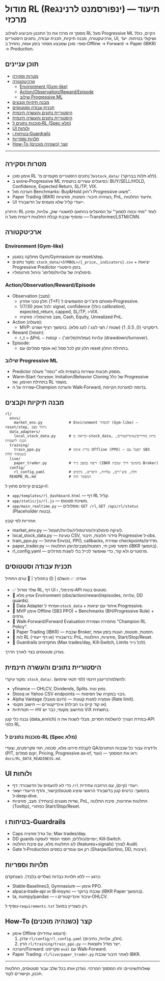 # מודול RL (Reינפורסמנט לרנינג) — תיעוד מרכזי

מסמך זה מרכז את כל התכנון והביצוע לשילוב RL מעל Progressive ML הקיים, כולל ארכיטקטורה, מבנה תיקיות, תכנית עבודה, נתונים היסטוריים, UI, ושיקולי בטיחות. יעד סופי: סוכן שמבצע מסחר בזמן אמת, נתחיל ב‑Offline → Forward → Paper (IBKR) → Production.

## תוכן עניינים

- [מטרות וסקירה](#מטרות-וסקירה)
- [ארכיטקטורה](#ארכיטקטורה)
  - [Environment (Gym-like)](#environment-gym-like)
  - [Action/Observation/Reward/Episode](#actionobservationrewardepisode)
  - [שילוב Progressive ML](#שילוב-progressive-ml)
- [מבנה תיקיות וקבצים](#מבנה-תיקיות-וקבצים)
- [תכנית עבודה וסטטוסים](#תכנית-עבודה-וסטטוסים)
- [היסטוריית נתונים והעשרה חינמית](#היסטוריית-נתונים-והעשרה-חינמית)
 - [היסטוריית נתונים והעשרה חינמית](#היסטוריית-נתונים-והעשרה-חינמית)
 - [מוכנות נתונים ל‑RL (Spec מלא)](#מוכנות-נתונים-ל-rl-spec-מלא)
- [UI ולוחות](#ui-ולוחות)
- [בטיחות ו‑Guardrails](#בטיחות-ו-guardrails)
- [תלויות וספריות](#תלויות-וספריות)
- [How-To קצר (כשנהיה מוכנים)](#how-to-קצר-כשנהיה-מוכנים)

---

## מטרות וסקירה

- אימון סוכן RL על נתונים היסטוריים מקומיים מ־`stock_data/` (ללא תלות בברוקר).
- שימוש ב‑Progressive ML כסיגנלים עשירים בתצפית: BUY/SELL/HOLD, Confidence, Expected Return, SL/TP, VIX.
- הערכה מול Benchmarks: Buy&Hold ו”חוק Progressive פשוט”.
- Paper Trading (IBKR) כשיהיה חיבור: הזמנות, פוזיציות, PnL, ותיעוד החלטות.
- UI ייעודי קליל שלא מעמיס על הדשבורד.

היתרון: RL לומד “מתי וכמה לסמוך” על הסיגנלים בהתאם למשטרי שוק, עלויות, וסיכון — ומוסיף שכבת קבלת החלטות דינמית מעל ה‑Transformer/LSTM/CNN.

## ארכיטקטורה

### Environment (Gym-like)
- מחלקה בסגנון Gym/Gymnasium עם reset/step.
- מקור נתונים: `stock_data/<SYMBOL>/{_price,_indicators}.csv` + יציאות Progressive Predictor בזמן היסטורי.
- סימולציה של עלויות/סליפג' וניהול פורטפוליו.

### Action/Observation/Reward/Episode
- Observation (מצב):
  - חלון טכני אחרון (T×F) מאותם פיצ'רים המשמשים ל‑Progressive.
  - לכל אופק 1/7/30: signal, confidence (כולל calibration), expected_return, capped, SL/TP, ו‑VIX.
  - מצב פורטפוליו: פוזיציה, Cash, Equity, Unrealized PnL.
- Action (פעולה):
  - MVP: דיסקרטי {0, 0.5, 1} (שטוח / חצי לונג / לונג מלא). בהמשך רציף ושורט.
- Reward (תגמול):
  - r_t = ΔPnL − עלויות (עמלות/סליפג') − קנסות (drawdown/turnover).
- Episode:
  - חלון זמן לכל סמל (או אוסף סמלים) עם reset בתחילת החלון.

### שילוב Progressive ML
- Predictor מספק תכונות עשירות בתצפית ולא “כופה” פעולה.
- Warm‑Start אופציונלי: Imitation/Behavior Cloning של כלל Progressive בתחילת האימון, ואז RL משפר.
- שמירה על ה‑Champion והערכה Walk‑Forward, בדומה למערכת הקיימת.

## מבנה תיקיות וקבצים

```
rl/
  envs/
    market_env.py            # Environment למסחר (Gym-like) — reset/step, ניהול מצב
  data_adapters/
    local_stock_data.py      # קריאה מ-stock_data, מיזוג מחירים/אינדיקטורים, הכנה לתצפיות
  training/
    train_ppo.py             # מריץ אימון Offline (PPO) — יופעל עם SB3 כשנוסיף תלות
  live/
    paper_trader.py          # ריצה במצב נייר (IBKR בהמשך דרך שכבת Broker)
  config/
    rl_config.yaml           # חלון, פיצ'רים, עלויות, היפרים, נתיבים
  README_RL.md               # המסמך הזה
```

קבצים קיימים מחוץ ל‑rl:
- `app/templates/rl_dashboard.html` — דף RL קליל.
- `app/static/js/rl.js` — משיכת סטטוס.
- `app/main_realtime.py` — מסלולים: `GET /rl`, `GET /api/rl/status` (Placeholder בטוח).

אחריות לפי קובץ:
- market_env.py — לוגיקת סימולציה/פורטפוליו/עלויות/תגמול.
- local_stock_data.py — טעינת CSV, סידור חלונות, חיבור Progressive ל‑obs.
- train_ppo.py — אתחול Env(s), PPO, callbacks, שמירת checkpoints/מדדים.
- paper_trader.py — תזמור סוכן חי, הזמנות/מצבים/יומן החלטות (IBKR בהמשך).
- rl_config.yaml — פרמטרים ולא קוד, כדי שאפשר לכייל בלי לשנות מודולים.

## תכנית עבודה וסטטוסים

אגדה: ✅ הושלם | 🟡 בתהליך | 🔴 טרם התחיל

- ✅ שלד מודול RL, דף UI מינימלי, ו‑API סטטוס בטוח.
- 🔴 אפיון מלא Environment (obs/action/reward/episodes, עלויות, DD guards).
- 🔴 Data Adapter אמיתי ל‑`stock_data` + איחוד עם יציאות Progressive.
- 🔴 MVP אימון Offline (SB3 PPO) + Benchmarks (BH/Progressive Rule) + גרפים.
- 🔴 Walk‑Forward/Forward Evaluation מחמירה ושמירת "Champion RL Policy".
- 🔴 Paper Trading (IBKR) — שכבת Broker, הזמנות, סטטוס, הגנות בזמן אמת.
- 🔴 לוח RL בדשבורד (או דף ייעודי): PnL, פוזיציות, החלטות, Start/Stop/Reset.
- 🔴 Guardrails מתקדמים (Max trades/day, Kill‑Switch, Limits לכל נייר).

נעדכן סטטוסים בצד לאורך הדרך.

## היסטוריית נתונים והעשרה חינמית

מקור עיקרי: `stock_data/`. להשלמה/ריענון חינמי (לפי תנאי שימוש):
- yfinance — OHLCV, Dividends, Splits. נפוץ ונוח.
- Stooq או Yahoo CSV endpoints — גיבוי במקרה של חסימות.
- Alpha Vantage (חינם מוגבל) — אופציה למנות קטנות (Rate limit).
- אינדיקטורים — חישוב מקומי (חבילת `ta` או קוד קיים).
- תנודתיות — HV מחישוב מקומי; כבר יש VIX בתשתית.

נבנה כלי קטן (data_enrich) במידת הצורך להשלמת חסרים, מבלי לשנות את ה‑API כלפי RL.

### מוכנות נתונים ל‑RL (Spec מלא)

לקבלת פירוט מלא, סכמה, חוזי סקריפטים, וצעדי QA/ולידציה עבור כל שכבות הנתונים (PIT, יקום סמלים, Pricing, Progressive as‑of, ועוד) — ראו את המסמך: `docs/RL_DATA_READINESS.md`.

## UI ולוחות

- כדי לא להעמיס על הדשבורד: דף `/rl` ייעודי (קיים), עם הרחבה עתידית.
- בהמשך: כרטיס קטן בדשבורד הראשי שיציג סטטוס/קישור, והדף הייעודי ישאר ל‑deep‑dive.
- שדות מוצגים (בעתיד): מצב, פוזיציות, PnL, החלטות אחרונות, סיבת החלטה (Tooltip), כפתורי Start/Stop/Reset.

## בטיחות ו‑Guardrails

- Caps על גודל פוזיציה; Max trades/day.
- DD guards יומיים/כוללים; חסמי הפסד לעסקה; Kill‑Switch.
- לוג החלטות מלא, עם סיבת החלטה (features+signals) לצורך Audit.
- Gate ל‑Production רק אם עומדים בספים (Sharpe/Sortino, DD, יציבות).

## תלויות וספריות

כרגע — ללא תלויות כבדות (שלדים בלבד). כשנתקדם:
- Stable‑Baselines3, Gymnasium — אימון PPO.
- alpaca‑trade‑api או IB‑insync — שכבת ברוקר (IBKR Paper בהמשך).
- ta, numpy/pandas — עיבוד אינדיקטורים ו‑OHLCV.

נוסיף ל‑`requirements.txt` רק כשנריץ בפועל.

## How-To קצר (כשנהיה מוכנים)

- אימון Offline (דוגמא עתידית):
  1) עדכן `rl/config/rl_config.yaml` (חלון, עלויות, נתיבים).
  2) הרץ `rl/training/train_ppo.py` — ייצר מודל ותוצאות.
- הערכה/Forward: סקריפט `eval` עם Walk‑Forward.
- Paper Trading: `rl/live/paper_trader.py` לאחר חיבור שכבת IBKR.

---

שאלות/שינויים: זהו המסמך המרכזי. נעדכן אותו בכל שלב עבור סטטוסים, החלטות תכנון, וקישורים לקוד.
